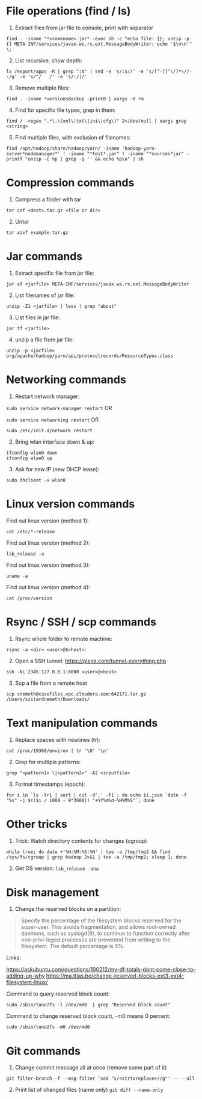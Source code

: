 File operations (find / ls)
===========================
1. Extract files from jar file to console, print with separator

```find . -iname "*<somename>.jar" -exec sh -c "echo file: {}; unzip -p {} META-INF/services/javax.ws.rs.ext.MessageBodyWriter; echo '$\n\n'" \;```

2. List recursive, show depth: 

```ls /export/apps -R | grep ":$" | sed -e 's/:$//' -e 's/[^-][^\/]*\//--/g' -e 's/^/   /' -e 's/-/|/'```


3. Remove multiple files: 

```find . -iname *versionsBackup -print0 | xargs -0 rm```

4. Find for specific file types, grep in them:

```find / -regex ".*\.\(xml\|txt\|ini\|cfg\)" 2>/dev/null | xargs grep <string>```

5. Find multiple files, with exclusion of filenames:

```find /opt/hadoop/share/hadoop/yarn/ -iname 'hadoop-yarn-server*nodemanager*' ! -iname "*test*.jar" ! -iname "*sources*jar" -printf "unzip -c %p | grep -q '' && echo %p\n" | sh```

Compression commands
===========================
1. Compress a folder with tar

```tar czf <dest>.tar.gz <file or dir>```

2. Untar

```tar xzvf example.tar.gz```


Jar commands
============

1. Extract specific file from jar file:

```jar xf <jarfile> META-INF/services/javax.ws.rs.ext.MessageBodyWriter```

2. List filenames of jar file: 

```unzip -Z1 <jarfile> | less | grep "about"```

3. List files in jar file: 

```jar tf <jarfile>```

4. unzip a file from jar file: 

```unzip -p <jarfile> org/apache/hadoop/yarn/api/protocolrecords/ResourceTypes.class```

Networking commands 
===================

1. Restart network manager:

```sudo service network-manager restart``` OR

```sudo service networking restart``` OR

```sudo /etc/init.d/network restart```

2. Bring wlan interface down & up:

```
ifconfig wlan0 down
ifconfig wlan0 up
```

3. Ask for new IP (new DHCP lease): 

```sudo dhclient -v wlan0```


Linux version commands 
======================
Find out linux version (method 1):

```cat /etc/*-release```

Find out linux version (method 2):

```lsb_release -a```

Find out linux version (method 3):

```uname -a```

Find out linux version (method 4):

```cat /proc/version```



Rsync / SSH / scp commands
====================

1. Rsync whole folder to remote machine:

```rsync -a <dir> <user>@$<host>:```

2. Open a SSH tunnel: https://plenz.com/tunnel-everything.php

```ssh -NL 2345:127.0.0.1:8000 <user>@<host>```

3. Scp a file from a remote host

```scp snemeth@casefiles.vpc.cloudera.com:642171.tar.gz /Users/szilardnemeth/Downloads/```


Text manipulation commands
==========================

1. Replace spaces with newlines (tr): 

```cat /proc/19368/environ | tr '\0' '\n'```

2. Grep for multiple patterns: 

```grep "<pattern1> \|<pattern2>" -A2 <inputfile>```

3. Format timestamps (epoch): 

```for i in `ls -tr1 | sort | cut -d'.' -f1`; do echo $i.json `date -f "%s" -j $(($i / 1000 - 9*3600)) "+%Y%m%d-%H%M%S"`; done```


Other tricks
============

1. Trick: Watch directory contents for changes (cgroup)

```while true; do date +'%H:%M:%S:%N' | tee -a /tmp/tmp2 && find /sys/fs/cgroup | grep hadoop 2>&1 | tee -a /tmp/tmp2; sleep 1; done```

2. Get OS version: 
`lsb_release -ana`

Disk management
============
1. Change the reserved blocks on a partition: 

> Specify the percentage of the filesystem blocks reserved for the super-user. This avoids fragmentation, and allows root-owned daemons, such as syslogd(8), to continue to function correctly after non-privi-leged processes are prevented from writing to the filesystem. The default percentage is 5%.

Links:

https://askubuntu.com/questions/100212/my-df-totals-dont-come-close-to-adding-up-why
https://ma.ttias.be/change-reserved-blocks-ext3-ext4-filesystem-linux/

Command to query reserved block count: 

```sudo /sbin/tune2fs -l /dev/md0  | grep "Reserved block count"```


Command to change reserved block count, -m0 means 0 percent:

```sudo /sbin/tune2fs -m0 /dev/md0```

Git commands
============
1. Change commit message all at once (remove some part of it)

```git filter-branch -f --msg-filter 'sed "s/<strtoreplace>//g"' -- --all```

2. Print list of changed files (name only)
`git diff --name-only`